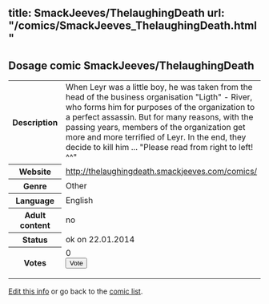 title: SmackJeeves/ThelaughingDeath
url: "/comics/SmackJeeves_ThelaughingDeath.html"
---
Dosage comic SmackJeeves/ThelaughingDeath
-----------------------------------------

<p id="msg"></p>
<script type="text/javascript">
if (window.location.search === '?edit_info_mail=sent_ok') {
  var elem = document.getElementById("msg");
  elem.innerHTML = 'Edited information sucessfully sent for review, which is usually done daily. Thanks!';
  elem.className = 'ok';
}
</script>
<table class="comicinfo">
<tr>
<th>Description</th><td>When Leyr was a little boy, he was taken from the head of the business organisation &quot;Ligth&quot; - River, who forms him for purposes of the organization to a perfect assassin. But for many reasons, with the passing years, members of the organization get more and more terrified of Leyr. In the end, they decide to kill him ... &quot;Please read from right to left! ^^&quot;</td>
</tr>
<tr>
<th>Website</th><td><a href="http://thelaughingdeath.smackjeeves.com/comics/">http://thelaughingdeath.smackjeeves.com/comics/</a></td>
</tr>
<tr>
<th>Genre</th><td>Other</td>
</tr>
<tr>
<th>Language</th><td>English</td>
</tr>
<tr>
<th>Adult content</th><td>no</td>
</tr>
<tr>
<th>Status</th><td>ok on 22.01.2014</td>
</tr>
<tr>
<th>Votes</th><td>0
<form action="http://gaecounter.appspot.com/count/" method="POST">
<input name="name" type="hidden" value="SmackJeeves_ThelaughingDeath"/>
<input name="uid" type="hidden" id="voteuid" value=""/>
<input type="submit" value="Vote"/>
</form>
</td>
</tr>
</table>
<script type="text/javascript">
var ua = navigator.userAgent;
document.getElementById("voteuid").value = ua.replace(/[^a-zA-Z0-9\._:]/g , "_");;
</script>

[Edit this info](SmackJeeves_ThelaughingDeath_edit.html) or go back to the [comic list](../comic-index.html).
